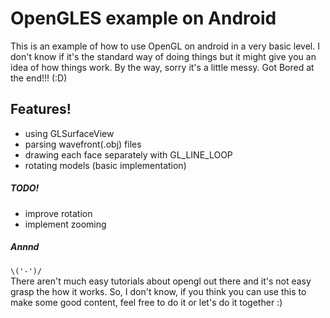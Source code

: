 # OpenGLES example on Android
This is an example of how to use OpenGL on android in a very basic level. I don't know if it's the standard way of doing things but it might give you an idea of how things work.
By the way, sorry it's a little messy. Got Bored at the end!!! (:D)

## Features!
  - using GLSurfaceView
  - parsing wavefront(.obj) files
  - drawing each face separately with GL_LINE_LOOP
  - rotating models (basic implementation)

##### TODO!
  - improve rotation
  - implement zooming



##### Annnd
`\('-')/`  
There aren't much easy tutorials about opengl out there and it's not easy grasp the how it works. So, I don't know, if you think you can use this to make some good content, feel free to do it or let's do it together :)